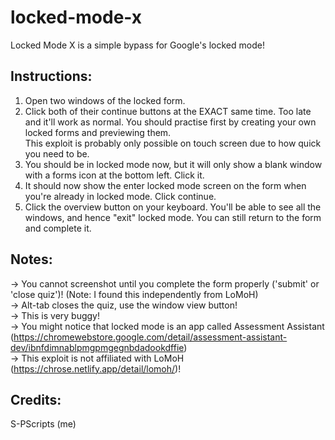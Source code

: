 # locked-mode-x
Locked Mode X is a simple bypass for Google's locked mode!

## Instructions:
1. Open two windows of the locked form.
2. Click both of their continue buttons at the EXACT same time. Too late and it'll work as normal. You should practise first by creating your own locked forms and previewing them. <br>
   This exploit is probably only possible on touch screen due to how quick you need to be. <br>
3. You should be in locked mode now, but it will only show a blank window with a forms icon at the bottom left. Click it.
4. It should now show the enter locked mode screen on the form when you're already in locked mode. Click continue.
5. Click the overview button on your keyboard. You'll be able to see all the windows, and hence "exit" locked mode. You can still return to the form and complete it.

## Notes:
-> You cannot screenshot until you complete the form properly ('submit' or 'close quiz')! (Note: I found this independently from LoMoH) <br>
-> Alt-tab closes the quiz, use the window view button! <br>
-> This is very buggy! <br>
-> You might notice that locked mode is an app called Assessment Assistant (https://chromewebstore.google.com/detail/assessment-assistant-dev/ibnfdimnablpmgpmgegnbdadookdffie) <br>
-> This exploit is not affiliated with LoMoH (https://chrose.netlify.app/detail/lomoh/)!

## Credits:
S-PScripts (me)
